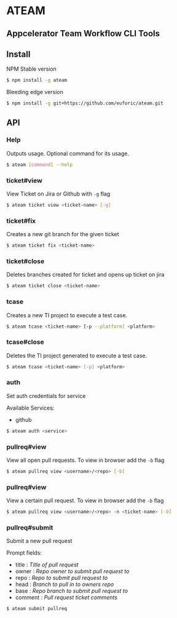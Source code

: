 # ATEAM
## Appcelerator Team Workflow CLI Tools

## Install


NPM Stable version

```bash
$ npm install -g ateam
```

Bleeding edge version

```bash
$ npm install -g git+https://github.com/euforic/ateam.git
```

## API

### Help

Outputs usage. Optional command for its usage.

```bash
$ ateam [command] --help
```

### ticket#view

View Ticket on Jira or Github with `-g` flag

```bash
$ ateam ticket view <ticket-name> [-g]
```

### ticket#fix

Creates a new git branch for the given ticket

```bash
$ ateam ticket fix <ticket-name>
```

### ticket#close

Deletes branches created for ticket and opens up ticket on jira

```bash
$ ateam ticket close <ticket-name>
```

### tcase

Creates a new TI project to execute a test case.

```bash
$ ateam tcase <ticket-name> [-p --platform] <platform>
```

### tcase#close

Deletes the TI project generated to execute a test case.

```bash
$ ateam tcase <ticket-name> [-p] <platform>
```

### auth

Set auth credentials for service

Available Services:

- github

```bash
$ ateam auth <service>
```

### pullreq#view

View all open pull requests. To view in browser add the `-b` flag

```bash
$ ateam pullreq view <username>/<repo> [-b]
```

### pullreq#view

View a certain pull request. To view in browser add the `-b` flag

```bash
$ ateam pullreq view <username>/<repo> -n <ticket-name> [-b]
```

### pullreq#submit

Submit a new pull request

Prompt fields:

- title : _Title of pull request_
- owner : _Repo owner to submit pull request to_
- repo : _Repo to submit pull request to_
- head : _Branch to pull in to owners repo_
- base : _Repo branch to submit pull request to_
- comment : _Pull request ticket comments_

```bash
$ ateam submit pullreq
```